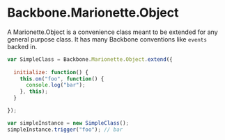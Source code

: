 # Backbone.Marionette.Object

A Marionette.Object is a convenience class meant to be extended for any general purpose class. It has many Backbone conventions like `events` backed in.

```javascript
var SimpleClass = Backbone.Marionette.Object.extend({
  
  initialize: function() {
    this.on("foo", function() {
      console.log("bar");
    }, this);
  }

});

var simpleInstance = new SimpleClass();
simpleInstance.trigger("foo"); // bar
```